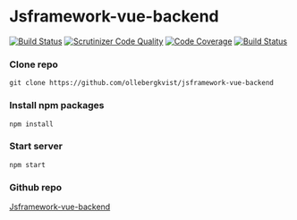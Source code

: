 # Jsframework-vue-backend

[![Build Status](https://travis-ci.org/ollebergkvist/jsframework-vue-backend.svg?branch=master)](https://travis-ci.org/ollebergkvist/jsframework-vue-backend)
[![Scrutinizer Code Quality](https://scrutinizer-ci.com/g/ollebergkvist/jsframework-vue-backend/badges/quality-score.png?b=master)](https://scrutinizer-ci.com/g/ollebergkvist/jsframework-vue-backend/?branch=master)
[![Code Coverage](https://scrutinizer-ci.com/g/ollebergkvist/jsframework-vue-backend/badges/coverage.png?b=master)](https://scrutinizer-ci.com/g/ollebergkvist/jsframework-vue-backend/?branch=master)
[![Build Status](https://scrutinizer-ci.com/g/ollebergkvist/jsframework-vue-backend/badges/build.png?b=master)](https://scrutinizer-ci.com/g/ollebergkvist/jsframework-vue-backend/build-status/master)

### Clone repo

```
git clone https://github.com/ollebergkvist/jsframework-vue-backend
```

### Install npm packages

```
npm install
```

### Start server

```
npm start
```

### Github repo

[Jsframework-vue-backend](https://github.com/ollebergkvist/jsframework-vue-backend)
